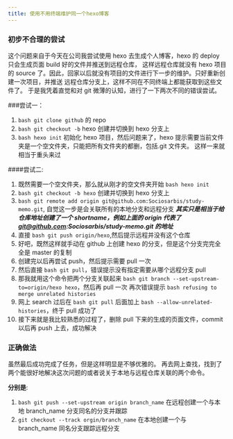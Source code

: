 ```yaml
---
title: 使用不用终端维护同一个hexo博客
---
```


### 初步不合理的尝试

这个问题来自于今天在公司我尝试使用 hexo 去生成个人博客，hexo 的 deploy 只会生成页面 build 好的文件并推送到远程仓库，
这样远程仓库就没有 hexo 项目的 source 了。因此，回家以后就没有项目的文件进行下一步的维护。只好重新创建一次项目，并推送
远程仓库分支上，这样不同在不同终端上都能获取到这些文件了。
于是我凭着直觉和对 git 微薄的认知，进行了一下两次不同的错误尝试。

###尝试一：

1. `bash git clone github` 的 repo
2. `bash git checkout -b` hexo 创建并切换到 hexo 分支上
3. `bash hexo init` 初始化 hexo 项目，然后问题来了，hexo 提示需要当前文件夹是一个空文件夹，只能把所有文件夹的都删，包括.git 文件夹。
   这样一来就相当于重头来过

####尝试二:

1. 既然需要一个空文件夹，那么就从刚才的空文件夹开始 `bash hexo init`
2. `bash git checkout -b hexo` 创建并切换到 hexo 分支上
3. `bash git remote add origin git@github.com:Sociosarbis/study-memo.git`, 自觉这一步是会关联所有的本地分支和远程分支
   **_其实只是相当于给仓库地址创建了一个 shortname，例如上面的 origin 代表了 git@github.com:Sociosarbis/study-memo.git 的地址_**
4. 直接 `bash git push origin/hexo`,然后提示远程并没有这个仓库
5. 好吧，既然这样就手动在 github 上创建 hexo 的分支，但是这个分支完完全全是 master 的复制
6. 创建完以后再尝试 push，然后提示需要 pull 一次
7. 然后直接 `bash git pull`，错误提示没有指定需要从哪个远程分支 pull
8. 那我就用这个命令把两个分支关联起来 `bash git branch --set-upstream-to=origin/hexo hexo`，然后再 pull 一次
   再次错误提示 `bash refusing to merge unrelated histories`
9. 网上 search 过后在 `bash git pull` 后面加上 `bash --allow-unrelated-histories`，终于 pull 成功了
10. 接下来就是我比较熟悉的过程了，删除 pull 下来的生成的页面文件，commit 以后再 push 上去，成功解决

### 正确做法

虽然最后成功完成了任务，但是这样明显是不够优雅的。
再去网上查找，找到了两个能很好地解决这次问题的或者说关于本地与远程仓库关联的两个命令。

**分别是**:

1.  `bash git push --set-upstream origin branch_name`
    在远程创建一个与本地 branch_name 分支同名的分支并跟踪
2.  `git checkout --track orgin/branch_name`
    在本地创建一个与 branch_name 同名分支跟踪远程分支
